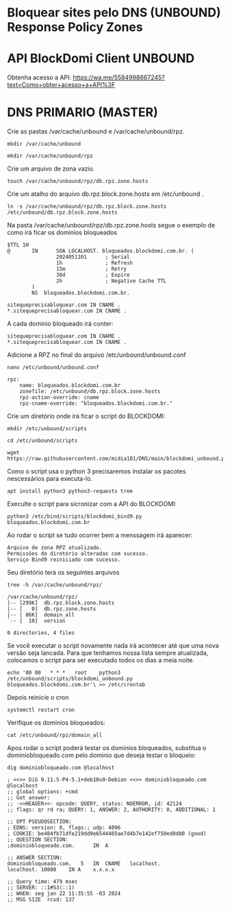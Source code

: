 # Bloquear sites pelo DNS (UNBOUND) Response Policy Zones
# API BlockDomi Client UNBOUND
Obtenha acesso a API:
https://wa.me/5584998667245?text=Como+obter+acesso+a+API%3F
# DNS PRIMARIO (MASTER)
Crie as pastas /var/cache/unbound e /var/cache/unbound/rpz.
```plaintext
mkdir /var/cache/unbound
```
```plaintext
mkdir /var/cache/unbound/rpz
```
Crie um arquivo de zona vazio.
```plaintext
touch /var/cache/unbound/rpz/db.rpz.zone.hosts
```
Crie um atalho do arquivo db.rpz.block.zone.hosts em /etc/unbound .
```plaintext
ln -s /var/cache/unbound/rpz/db.rpz.block.zone.hosts /etc/unbound/db.rpz.block.zone.hosts
```
Na pasta /var/cache/unbound/rpz/db.rpz.zone.hosts segue o exemplo de como irá ficar os dominios bloqueados
```plaintext
$TTL 1H
@       IN      SOA LOCALHOST. bloqueados.blockdomi.com.br. (
                2024051101      ; Serial
                1h              ; Refresh
                15m             ; Retry
                30d             ; Expire
                2h              ; Negative Cache TTL
        )
        NS  bloqueados.blockdomi.com.br.

sitequeprecisabloquear.com IN CNAME .
*.sitequeprecisabloquear.com IN CNAME .
```
A cada dominio bloqueado irá conter:
```plaintext
sitequeprecisabloquear.com IN CNAME .
*.sitequeprecisabloquear.com IN CNAME .
```
Adicione a RPZ no final do arquivo /etc/unbound/unbound.conf
```plaintext
nano /etc/unbound/unbound.conf
```
```plaintext
rpz:
    name: bloqueados.blockdomi.com.br
    zonefile: /etc/unbound/db.rpz.block.zone.hosts
    rpz-action-override: cname
    rpz-cname-override: "bloqueados.blockdomi.com.br."
```
Crie um diretório onde irá ficar o script do BLOCKDOMI:
```plaintext
mkdir /etc/unbound/scripts
```
```plaintext
cd /etc/unbound/scripts
```
```plaintext
wget https://raw.githubusercontent.com/midia181/DNS/main/blockdomi_unbound.py
```
Como o script usa o python 3 precisaremos instalar os pacotes nescessários para executa-lo.
```plaintext
apt install python3 python3-requests tree
```
Execulte o script para sicronizar com a API do BLOCKDOMI:
```plaintext
python3 /etc/bind/scripts/blockdomi_bind9.py bloqueados.blockdomi.com.br
```
Ao rodar o script se tudo ocorrer bem a menssagem irá aparecer:
```plaintext
Arquivo de zona RPZ atualizado.
Permissões do diretório alteradas com sucesso.
Serviço Bind9 reiniciado com sucesso.
```
Seu diretório terá os seguintes arquivos
```plaintext
tree -h /var/cache/unbound/rpz/
```
```plaintext
/var/cache/unbound/rpz/
|-- [299K]  db.rpz.block.zone.hosts
|-- [   0]  db.rpz.zone.hosts
|-- [ 86K]  domain_all
`-- [  10]  version

0 directories, 4 files
```
Se você executar o script novamente nada irá acontecer até que uma nova versão seja lancada. Para que tenhamos nossa lista sempre atualizada, colocamos o script para ser executado todos os dias a meia noite.
```plaintext
echo '00 00   * * *   root    python3 /etc/unbound/scripts/blockdomi_unbound.py bloqueados.blockdomi.com.br'\ >> /etc/crontab
```
Depois reinicie o cron
```plaintext
systemctl restart cron
```
Verifique os dominios bloqueados:
```plaintext
cat /etc/unbound/rpz/domain_all
```
Apos rodar o script poderá testar os dominios bloqueados, substitua o dominiobloqueado.com pelo dominio que deseja testar o bloqueio:
```plaintext
dig dominiobloqueado.com @localhost
```
```plaintext
; <<>> DiG 9.11.5-P4-5.1+deb10u9-Debian <<>> dominiobloqueado.com @localhost
;; global options: +cmd
;; Got answer:
;; ->>HEADER<<- opcode: QUERY, status: NOERROR, id: 42124
;; flags: qr rd ra; QUERY: 1, ANSWER: 2, AUTHORITY: 0, ADDITIONAL: 1
 
;; OPT PSEUDOSECTION:
; EDNS: version: 0, flags:; udp: 4096
; COOKIE: be484fb71dfe219dd9e6544465ae7d4b7e142ef750ed0d80 (good)
;; QUESTION SECTION:
;dominiobloqueado.com.		IN	A
 
;; ANSWER SECTION:
dominiobloqueado.com.	5	IN	CNAME	localhost.
localhost. 10800	IN A	x.x.x.x
 
;; Query time: 479 msec
;; SERVER: ::1#53(::1)
;; WHEN: seg jan 22 11:35:55 -03 2024
;; MSG SIZE  rcvd: 137
```
